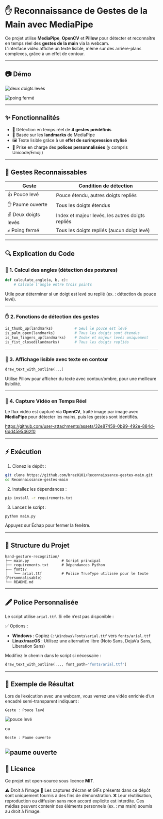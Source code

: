 
# ✋ Reconnaissance de Gestes de la Main avec MediaPipe

Ce projet utilise **MediaPipe**, **OpenCV** et **Pillow** pour détecter et reconnaître en temps réel des **gestes de la main** via la webcam.  
L'interface vidéo affiche un texte lisible, même sur des arrière-plans complexes, grâce à un effet de contour.

---

## 📷 Démo

![deux doigts levés](https://github.com/user-attachments/assets/29c9bf7a-2230-403a-8c29-23695b77dd37)

![poing fermé](https://github.com/user-attachments/assets/41e28134-fd78-4761-95a4-a6ee8cb508e9)

---

## ✨ Fonctionnalités

- 🎯 Détection en temps réel de **4 gestes prédéfinis**
- 🧠 Basée sur les **landmarks** de MediaPipe
- 🖼️ Texte lisible grâce à un **effet de surimpression stylisé**
- 🎨 Prise en charge des **polices personnalisées** (y compris Unicode/Emoji)

---

## 🧠 Gestes Reconnaissables

| Geste              | Condition de détection                                      |
|--------------------|-------------------------------------------------------------|
| 👍 Pouce levé       | Pouce étendu, autres doigts repliés                         |
| ✋ Paume ouverte    | Tous les doigts étendus                                     |
| ✌️ Deux doigts levés | Index et majeur levés, les autres doigts repliés            |
| ✊ Poing fermé       | Tous les doigts repliés (aucun doigt levé)                  |

---

## 🔍 Explication du Code

### 📐 1. Calcul des angles (détection des postures)

```python
def calculate_angle(a, b, c):
    # Calcule l’angle entre trois points
```

Utile pour déterminer si un doigt est levé ou replié (ex. : détection du pouce levé).

---

### ✋ 2. Fonctions de détection des gestes

```python
is_thumb_up(landmarks)          # Seul le pouce est levé
is_palm_open(landmarks)         # Tous les doigts sont étendus
is_two_fingers_up(landmarks)    # Index et majeur levés uniquement
is_fist_closed(landmarks)       # Tous les doigts repliés
```

---

### 🎨 3. Affichage lisible avec texte en contour

```python
draw_text_with_outline(...)
```

Utilise Pillow pour afficher du texte avec contour/ombre, pour une meilleure lisibilité.

---

### 🎥 4. Capture Vidéo en Temps Réel

Le flux vidéo est capturé via **OpenCV**, traité image par image avec **MediaPipe** pour détecter les mains, puis les gestes sont identifiés.


https://github.com/user-attachments/assets/32e87459-0b99-492e-884d-6dd4595462f0


---

## ⚡ Exécution

1. Clonez le dépôt :
```bash
git clone https://github.com/braz0101/Reconnaissance-gestes-main.git
cd Reconnaissance-gestes-main
```

2. Installez les dépendances :
```bash
pip install -r requirements.txt
```

3. Lancez le script :
```bash
python main.py
```

Appuyez sur Échap pour fermer la fenêtre.

---

## 📁 Structure du Projet

```
hand-gesture-recognition/
├── main.py               # Script principal
├── requirements.txt      # Dépendances Python
├── fonts/
│   └── arial.ttf         # Police TrueType utilisée pour le texte (Personnalisable)
└── README.md             
```

---

## 🖋️ Police Personnalisée

Le script utilise `arial.ttf`. Si elle n’est pas disponible :

✅ Options :

- **Windows** : Copiez `C:\Windows\Fonts\arial.ttf` vers `fonts/arial.ttf`
- **Linux/macOS** : Utilisez une alternative libre (Noto Sans, DejaVu Sans, Liberation Sans)

Modifiez le chemin dans le script si nécessaire :

```python
draw_text_with_outline(..., font_path="fonts/arial.ttf")
```

---

## 🧪 Exemple de Résultat

Lors de l’exécution avec une webcam, vous verrez une vidéo enrichie d’un encadré semi-transparent indiquant :

```
Geste : Pouce levé
```
![pouce levé](https://github.com/user-attachments/assets/fde029e6-c16c-4129-94dc-fd8eb6df4de5)

ou
```
Geste : Paume ouverte
```
![paume ouverte](https://github.com/user-attachments/assets/5e599413-37c1-4fcf-a32f-8b271b4a959d)
---

## 📜 Licence

Ce projet est open-source sous licence **MIT**.

⚠️ Droit à l’image
📸 Les captures d’écran et GIFs présents dans ce dépôt sont uniquement fournis à des fins de démonstration.
❌ Leur réutilisation, reproduction ou diffusion sans mon accord explicite est interdite.
Ces médias peuvent contenir des éléments personnels (ex. : ma main) soumis au droit à l’image.
